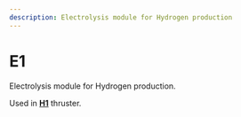 ```yaml
---
description: Electrolysis module for Hydrogen production
---
```


# E1

Electrolysis module for Hydrogen production.

Used in [**H1**](hydrogen-thruster.md) thruster.


